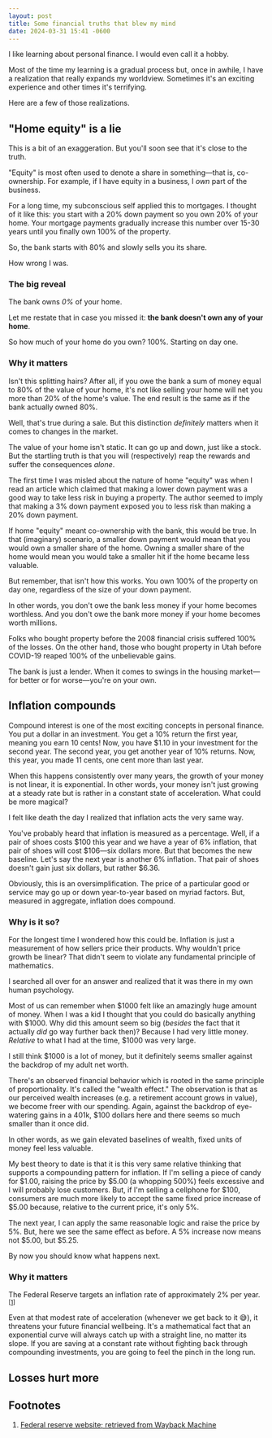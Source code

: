 ```yaml
---
layout: post
title: Some financial truths that blew my mind
date: 2024-03-31 15:41 -0600
---
```



I like learning about personal finance. I would even call it a hobby.

Most of the time my learning is a gradual process but, once in awhile, I have a realization that really expands my worldview. Sometimes it's an exciting experience and other times it's terrifying.

Here are a few of those realizations.

## "Home equity" is a lie

This is a bit of an exaggeration. But you'll soon see that it's close to the truth. 

"Equity" is most often used to denote a share in something—that is, co-ownership. For example, if I have equity in a business, I _own_ part of the business.

For a long time, my subconscious self applied this to mortgages. I thought of it like this: you start with a 20% down payment so you own 20% of your home. Your mortgage payments gradually increase this number over 15-30 years until you finally own 100% of the property.

<div style="width: 100%" id="chart"></div>

So, the bank starts with 80% and slowly sells you its share.

How wrong I was.

### The big reveal

The bank owns _0%_ of your home.

Let me restate that in case you missed it: **the bank doesn't own any of your home**.

So how much of your home do you own? 100%. Starting on day one.

### Why it matters

Isn't this splitting hairs? After all, if you owe the bank a sum of money equal to 80% of the value of your home, it's not like selling your home will net you more than 20% of the home's value. The end result is the same as if the bank actually owned 80%.

Well, that's true during a sale. But this distinction _definitely_ matters when it comes to changes in the market.

The value of your home isn't static. It can go up and down, just like a stock. But the startling truth is that you will (respectively) reap the rewards and suffer the consequences _alone_.

The first time I was misled about the nature of home "equity" was when I read an article which claimed that making a lower down payment was a good way to take less risk in buying a property. The author seemed to imply that making a 3% down payment exposed you to less risk than making a 20% down payment.

If home "equity" meant co-ownership with the bank, this would be true. In that (imaginary) scenario, a smaller down payment would mean that you would own a smaller share of the home. Owning a smaller share of the home would mean you would take a smaller hit if the home became less valuable.

But remember, that isn't how this works. You own 100% of the property on day one, regardless of the size of your down payment.

In other words, you don't owe the bank less money if your home becomes worthless. And you don't owe the bank more money if your home becomes worth millions. 

Folks who bought property before the 2008 financial crisis suffered 100% of the losses. On the other hand, those who bought property in Utah before COVID-19 reaped 100% of the unbelievable gains.

The bank is just a lender. When it comes to swings in the housing market—for better or for worse—you're on your own.

## Inflation compounds

Compound interest is one of the most exciting concepts in personal finance. You put a dollar in an investment. You get a 10% return the first year, meaning you earn 10 cents! Now, you have $1.10 in your investment for the second year. The second year, you get another year of 10% returns. Now, this year, you made 11 cents, one cent more than last year.

When this happens consistently over many years, the growth of your money is not linear, it is exponential. In other words, your money isn't just growing at a steady rate but is rather in a constant state of acceleration. What could be more magical?

<div id="compound-interest"></div>

I felt like death the day I realized that inflation acts the very same way.

You've probably heard that inflation is measured as a percentage. Well, if a pair of shoes costs $100 this year and we have a year of 6% inflation, that pair of shoes will cost $106—six dollars more. But that becomes the new baseline. Let's say the next year is another 6% inflation. That pair of shoes doesn't gain just six dollars, but rather $6.36.

<div id="compound-inflation"></div>

Obviously, this is an oversimplification. The price of a particular good or service may go up or down year-to-year based on myriad factors. But, measured in aggregate, inflation does compound.

### Why is it so?

For the longest time I wondered how this could be. Inflation is just a measurement of how sellers price their products. Why wouldn't price growth be linear? That didn't seem to violate any fundamental principle of mathematics.

I searched all over for an answer and realized that it was there in my own human psychology.

Most of us can remember when $1000 felt like an amazingly huge amount of money. When I was a kid I thought that you could do basically anything with $1000. Why did this amount seem so big (_besides_ the fact that it actually _did_ go way further back then)? Because I had very little money. _Relative_ to what I had at the time, $1000 was very large.

I still think $1000 is a lot of money, but it definitely seems smaller against the backdrop of my adult net worth.

There's an observed financial behavior which is rooted in the same principle of proportionality. It's called the "wealth effect." The observation is that as our perceived wealth increases (e.g. a retirement account grows in value), we become freer with our spending. Again, against the backdrop of eye-watering gains in a 401k, $100 dollars here and there seems so much smaller than it once did.

In other words, as we gain elevated baselines of wealth, fixed units of money feel less valuable.

My best theory to date is that it is this very same relative thinking that supports a compounding pattern for inflation. If I'm selling a piece of candy for $1.00, raising the price by $5.00 (a whopping 500%) feels excessive and I will probably lose customers. But, if I'm selling a cellphone for $100, consumers are much more likely to accept the same fixed price increase of $5.00 because, relative to the current price, it's only 5%.

The next year, I can apply the same reasonable logic and raise the price by 5%. But, here we see the same effect as before. A 5% increase now means not $5.00, but $5.25.

By now you should know what happens next.

### Why it matters

The Federal Reserve targets an inflation rate of approximately 2% per year.<sup>[<a href="#footnote-1">1</a>]</sup>

Even at that modest rate of acceleration (whenever we get back to it 😅), it threatens your future financial wellbeing. It's a mathematical fact that an exponential curve will always catch up with a straight line, no matter its slope. If you are saving at a constant rate without fighting back through compounding investments, you are going to feel the pinch in the long run.

## Losses hurt more

## Footnotes
1. <span id="footnote-1"><a href="https://web.archive.org/web/20240327051648/https://www.federalreserve.gov/faqs/economy_14400.htm">Federal reserve website; retrieved from Wayback Machine</a></span>

<script src="https://cdn.jsdelivr.net/npm/vega@5"></script>
<script src="https://cdn.jsdelivr.net/npm/vega-lite@5"></script>
<script src="https://cdn.jsdelivr.net/npm/vega-embed@6"></script>

<script>
const data = [
    {
        "year": 1,
        "totalPaid": 5901.461382269958,
        "remainingBalance": 394098.53861772997
    },
    {
        "year": 2,
        "totalPaid": 12104.852729132608,
        "remainingBalance": 387895.14727086725
    },
    {
        "year": 3,
        "totalPaid": 18625.621350603877,
        "remainingBalance": 381374.3786493959
    },
    {
        "year": 4,
        "totalPaid": 25480.00487039727,
        "remainingBalance": 374519.9951296025
    },
    {
        "year": 5,
        "totalPaid": 32685.07165987257,
        "remainingBalance": 367314.9283401272
    },
    {
        "year": 6,
        "totalPaid": 40258.763340662066,
        "remainingBalance": 359741.2366593377
    },
    {
        "year": 7,
        "totalPaid": 48219.93946181183,
        "remainingBalance": 351780.06053818803
    },
    {
        "year": 8,
        "totalPaid": 56588.42446269037,
        "remainingBalance": 343411.57553730946
    },
    {
        "year": 9,
        "totalPaid": 65385.05703860866,
        "remainingBalance": 334614.9429613911
    },
    {
        "year": 10,
        "totalPaid": 74631.74203207923,
        "remainingBalance": 325368.2579679206
    },
    {
        "year": 11,
        "totalPaid": 84351.50497893029,
        "remainingBalance": 315648.4950210695
    },
    {
        "year": 12,
        "totalPaid": 94568.54944510279,
        "remainingBalance": 305431.450554897
    },
    {
        "year": 13,
        "totalPaid": 105308.31729690674,
        "remainingBalance": 294691.68270309304
    },
    {
        "year": 14,
        "totalPaid": 116597.5520548182,
        "remainingBalance": 283402.44794518163
    },
    {
        "year": 15,
        "totalPaid": 128464.36548857685,
        "remainingBalance": 271535.63451142295
    },
    {
        "year": 16,
        "totalPaid": 140938.30761941502,
        "remainingBalance": 259061.69238058478
    },
    {
        "year": 17,
        "totalPaid": 154050.44030373383,
        "remainingBalance": 245949.55969626596
    },
    {
        "year": 18,
        "totalPaid": 167833.41458145945,
        "remainingBalance": 232166.58541854034
    },
    {
        "year": 19,
        "totalPaid": 182321.55198168862,
        "remainingBalance": 217678.44801831117
    },
    {
        "year": 20,
        "totalPaid": 197550.92998808486,
        "remainingBalance": 202449.07001191494
    },
    {
        "year": 21,
        "totalPaid": 213559.47187684663,
        "remainingBalance": 186440.52812315317
    },
    {
        "year": 22,
        "totalPaid": 230387.04115095673,
        "remainingBalance": 169612.95884904306
    },
    {
        "year": 23,
        "totalPaid": 248075.5408058666,
        "remainingBalance": 151924.4591941332
    },
    {
        "year": 24,
        "totalPaid": 266669.017673802,
        "remainingBalance": 133330.9823261978
    },
    {
        "year": 25,
        "totalPaid": 286213.7721065211,
        "remainingBalance": 113786.22789347869
    },
    {
        "year": 26,
        "totalPaid": 306758.47326965065,
        "remainingBalance": 93241.52673034924
    },
    {
        "year": 27,
        "totalPaid": 328354.28033569886,
        "remainingBalance": 71645.71966430102
    },
    {
        "year": 28,
        "totalPaid": 351054.96987753373,
        "remainingBalance": 48945.03012246602
    },
    {
        "year": 29,
        "totalPaid": 374917.069779553,
        "remainingBalance": 25082.930220446753
    },
    {
        "year": 30,
        "totalPaid": 400000,
        "remainingBalance": 0
    }
];

const spec = {
  $schema: 'https://vega.github.io/schema/vega-lite/v5.json',
  data,
  width: 'container',
  mark: 'line',
  encoding: {
    x: { field: 'year', type: 'quantitative', title: 'X Axis' },
    y: { field: 'totalPaid', type: 'quantitative', title: 'Y Axis' }
  }
};

// Render the chart in the container element
vegaEmbed('#chart', spec);
</script>


